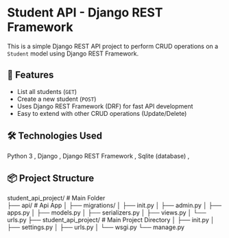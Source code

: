 # Student API - Django REST Framework

This is a simple Django REST API project to perform CRUD operations on a `Student` model using Django REST Framework.

## 🚀 Features

- List all students (`GET`)
- Create a new student (`POST`)
- Uses Django REST Framework (DRF) for fast API development
- Easy to extend with other CRUD operations (Update/Delete)

## 🛠 Technologies Used
Python 3 ,
Django ,
Django REST Framework ,
Sqlite (database) ,


## 📦 Project Structure

student_api_project/              # Main Folder          
├── api/                         # Api App
│ ├── migrations/
│ ├── init.py
│ ├── admin.py
│ ├── apps.py
│ ├── models.py
│ ├── serializers.py
│ ├── views.py
│ └── urls.py
├── student_api_project/       # Main Project Directory
│ ├── init.py
│ ├── settings.py
│ ├── urls.py
│ └── wsgi.py
└── manage.py




